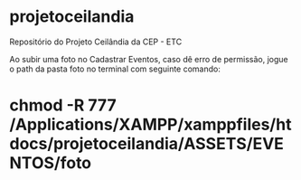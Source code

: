 # projetoceilandia
Repositório do Projeto Ceilândia da CEP - ETC

Ao subir uma foto no Cadastrar Eventos, caso dê erro de permissão, jogue o path da pasta foto no terminal com seguinte comando:

# chmod -R 777 /Applications/XAMPP/xamppfiles/htdocs/projetoceilandia/ASSETS/EVENTOS/foto
